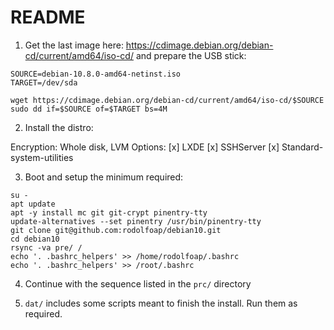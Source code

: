 # README

1. Get the last image here: https://cdimage.debian.org/debian-cd/current/amd64/iso-cd/ and prepare the USB stick:

```
SOURCE=debian-10.8.0-amd64-netinst.iso
TARGET=/dev/sda

wget https://cdimage.debian.org/debian-cd/current/amd64/iso-cd/$SOURCE
sudo dd if=$SOURCE of=$TARGET bs=4M
```

2. Install the distro:

Encryption:	Whole disk, LVM
Options: 	[x] LXDE
		[x] SSHServer
		[x] Standard-system-utilities

3. Boot and setup the minimum required:
```
su -
apt update
apt -y install mc git git-crypt pinentry-tty
update-alternatives --set pinentry /usr/bin/pinentry-tty
git clone git@github.com:rodolfoap/debian10.git
cd debian10
rsync -va pre/ /
echo '. .bashrc_helpers' >> /home/rodolfoap/.bashrc
echo '. .bashrc_helpers' >> /root/.bashrc
```

4. Continue with the sequence listed in the `prc/` directory

5. `dat/` includes some scripts meant to finish the install. Run them as required.
